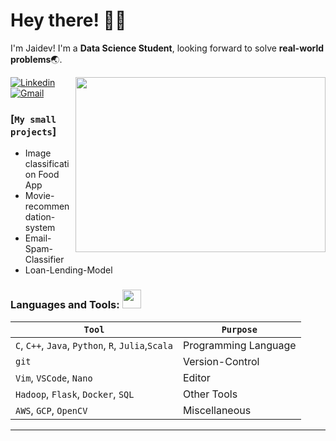 <!-- Greeting -->
# Hey there! :wave::smiley:

<!--Introduction -->
I'm Jaidev! I'm a **Data Science Student**, looking forward to solve **real-world problems**:earth_asia:. 
<br>

<img align="right" width="400" height="280" src="https://giphy.com/embed/hjUYcGyhsGvI7not7w/video"></img>

<!-- Your badges -->
[![Linkedin](https://img.shields.io/badge/-Jaidev-blue?style=flat&logo=Linkedin&logoColor=white)](https://www.linkedin.com/in/jaidev-rawat-9886631b1/)
[![Gmail](https://img.shields.io/badge/-jaidevrawat2006-c14438?style=flat&logo=Gmail&logoColor=white)](mailto:jaidevrawat2006@gmail.com)

### [**`My small projects`**]<br>

- Image classification Food App
- Movie-recommendation-system
- Email-Spam-Classifier
- Loan-Lending-Model



 ### Languages and Tools: <img src="https://media.giphy.com/media/WUlplcMpOCEmTGBtBW/giphy.gif" width="30">

 `Tool` | `Purpose`
---|---
`C`, `C++`, `Java`, `Python`, `R`, `Julia`,`Scala` | Programming Language
`git` | Version-Control
`Vim`, `VSCode`, `Nano` | Editor
`Hadoop`, `Flask`, `Docker`, `SQL` | Other Tools
`AWS`, `GCP`, `OpenCV` | Miscellaneous
---
 

<p>
    <br>
   

